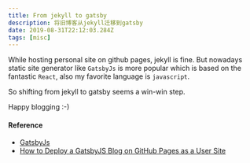 ```yaml
---
title: From jekyll to gatsby
description: 将旧博客从jekyll迁移到gatsby
date: 2019-08-31T22:12:03.284Z
tags: [misc]
---
```


While hosting personal site on github pages, jekyll is fine.
But nowadays static site generator like `GatsbyJs` is more popular which
is based on the fantastic `React`, also my favorite language is `javascript`.

So shifting from jekyll to gatsby seems a win-win step.

Happy blogging :-)

#### Reference

- [GatsbyJs](https://www.gatsbyjs.org/)
- [How to Deploy a GatsbyJS Blog on GitHub Pages as a User Site](http://jarednielsen.com/deploy-gatsbyjs-github-pages-user/)
